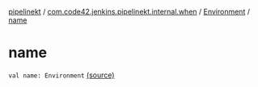 [pipelinekt](../../index.md) / [com.code42.jenkins.pipelinekt.internal.when](../index.md) / [Environment](index.md) / [name](./name.md)

# name

`val name: Environment` [(source)](https://github.com/code42/pipelinekt/tree/master/internal/src/main/kotlin/com/code42/jenkins/pipelinekt/internal/when/Environment.kt#L7)